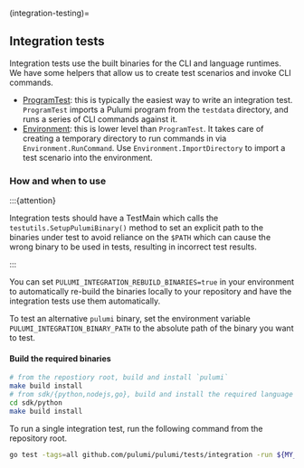 (integration-testing)=
## Integration tests

Integration tests use the built binaries for the CLI and language runtimes. We have some helpers that allow us to create test scenarios and invoke CLI commands.

* [ProgramTest](gh-file:pulumi#pkg/testing/integration/program.go#L853): this is typically the easiest way to write an integration test. `ProgramTest` imports a Pulumi program from the `testdata` directory, and runs a series of CLI commands against it.
* [Environment](gh-file:pulumi#sdk/go/common/testing/environment.go#L42): this is lower level than `ProgramTest`. It takes care of creating a temporary directory to run commands in via `Environment.RunCommand`. Use `Environment.ImportDirectory` to import a test scenario into the environment.

### How and when to use

:::{attention}

Integration tests should have a TestMain which calls the `testutils.SetupPulumiBinary()` method to set an explicit path to the binaries under test to avoid reliance on the `$PATH` which can cause the wrong binary to be used in tests, resulting in incorrect test results.

:::

You can set `PULUMI_INTEGRATION_REBUILD_BINARIES=true` in your environment to automatically re-build the binaries locally to your repository and have the integration tests use them automatically.

To test an alternative `pulumi` binary, set the environment variable `PULUMI_INTEGRATION_BINARY_PATH` to the absolute path of the binary you want to test.

#### Build the required binaries

```bash
# from the repostiory root, build and install `pulumi`
make build install
# from sdk/{python,nodejs,go}, build and install the required language runtimes
cd sdk/python
make build install
```

To run a single integration test, run the following command from the repository root.

```bash
go test -tags=all github.com/pulumi/pulumi/tests/integration -run ${MY_TEST_TO_RUN}
```
